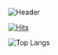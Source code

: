 ![Header](https://capsule-render.vercel.app/api?type=venom&height=300&color=f5ebe0&text=zziglet's%20github&textBg=false&desc=Jiwon%20Jeong%20🍥&descAlign=69&descAlignY=64&section=header&reversal=false&fontColor=302114)

[![Hits](https://hits.seeyoufarm.com/api/count/incr/badge.svg?url=https%3A%2F%2Fgithub.com%2Fzziglet&count_bg=%2383A866&title_bg=%23868181&icon=&icon_color=%23E7E7E7&title=hits&edge_flat=false)](https://hits.seeyoufarm.com)

![Top Langs](https://github-readme-stats.vercel.app/api/top-langs/?username=anuraghazra&hide_progress=true)
